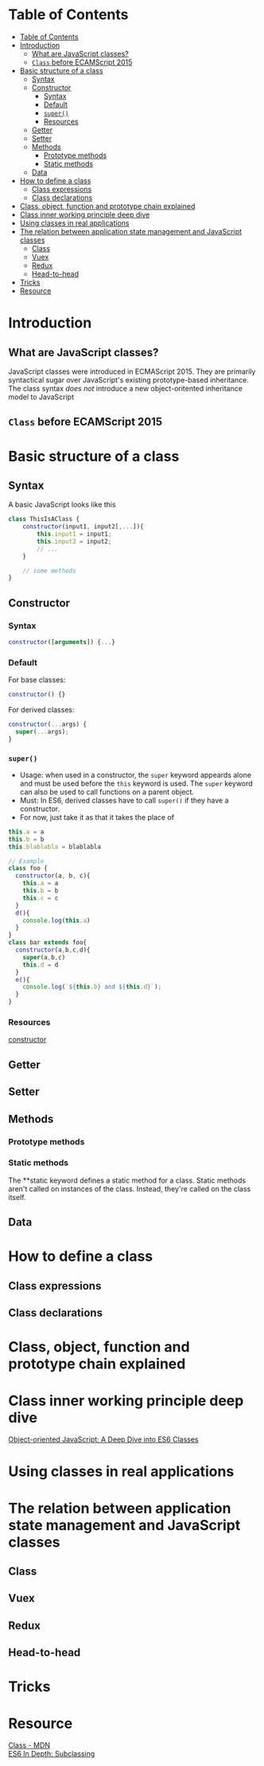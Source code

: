 # Table of Contents
- [Table of Contents](#table-of-contents)
- [Introduction](#introduction)
  - [What are JavaScript classes?](#what-are-javascript-classes)
  - [```Class``` before ECAMScript 2015](#class-before-ecamscript-2015)
- [Basic structure of a class](#basic-structure-of-a-class)
  - [Syntax](#syntax)
  - [Constructor](#constructor)
    - [Syntax](#syntax-1)
    - [Default](#default)
    - [```super()```](#super)
    - [Resources](#resources)
  - [Getter](#getter)
  - [Setter](#setter)
  - [Methods](#methods)
    - [Prototype methods](#prototype-methods)
    - [Static methods](#static-methods)
  - [Data](#data)
- [How to define a class](#how-to-define-a-class)
  - [Class expressions](#class-expressions)
  - [Class declarations](#class-declarations)
- [Class, object, function and prototype chain explained](#class-object-function-and-prototype-chain-explained)
- [Class inner working principle deep dive](#class-inner-working-principle-deep-dive)
- [Using classes in real applications](#using-classes-in-real-applications)
- [The relation between application state management and JavaScript classes](#the-relation-between-application-state-management-and-javascript-classes)
  - [Class](#class)
  - [Vuex](#vuex)
  - [Redux](#redux)
  - [Head-to-head](#head-to-head)
- [Tricks](#tricks)
- [Resource](#resource)
# Introduction
## What are JavaScript classes?
JavaScript classes were introduced in ECMAScript 2015. They are primarily syntactical sugar over JavaScript's existing prototype-based inheritance. The class syntax *does not* introduce a new object-oritented inheritance model to JavaScript
## ```Class``` before ECAMScript 2015

# Basic structure of a class
## Syntax
A basic JavaScript looks like this
```javascript
class ThisIsAClass {
    constructor(input1, input2[,...]){
        this.input1 = input1;
        this.input2 = input2;
        // ...
    }

    // some methods
}
```
## Constructor
### Syntax
```javascript
constructor([arguments]) {...}
```


### Default
For base classes: 
```javascript
constructor() {}
```
For derived classes:
```javascript
constructor(...args) {
  super(...args);
}
```




### ```super()```
- Usage: when used in a constructor, the ```super``` keyword appeards alone and must be used before the ```this``` keyword is used. The ```super``` keyword can also be used to call functions on a parent object.
- Must: In ES6, derived classes have to call ```super()``` if they have a constructor.
- For now, just take it as that it takes the place of 
```javascript
this.a = a
this.b = b
this.blablabla = blablabla

// Example 
class foo {
  constructor(a, b, c){
    this.a = a
    this.b = b
    this.c = c
  }
  d(){
    console.log(this.a)
  }
}
class bar extends foo{
  constructor(a,b,c,d){
    super(a,b,c)
    this.d = d
  }
  e(){
    console.log(`${this.b} and ${this.d}`);
  }
}
```
### Resources
[constructor](https://developer.mozilla.org/en-US/docs/Web/JavaScript/Reference/Classes/constructor)
## Getter
## Setter
## Methods
### Prototype methods
### Static methods
The **static keyword defines a static method for a class. Static methods aren't called on instances of the class. Instead, they're called on the class itself.
## Data

# How to define a class
## Class expressions
## Class declarations

# Class, object, function and prototype chain explained

# Class inner working principle deep dive
[Object-oriented JavaScript: A Deep Dive into ES6 Classes](https://www.sitepoint.com/object-oriented-javascript-deep-dive-es6-classes/)

# Using classes in real applications

# The relation between application state management and JavaScript classes
## Class
## Vuex
## Redux
## Head-to-head

# Tricks

# Resource
[Class - MDN](https://developer.mozilla.org/en-US/docs/Web/JavaScript/Reference/Classes)  
[ES6 In Depth: Subclassing](https://hacks.mozilla.org/2015/08/es6-in-depth-subclassing/)